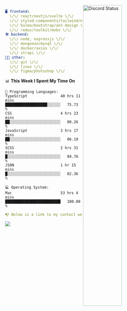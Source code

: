 
<a href="https://discord.com/users/279302975371870218" target="_blank">
    <img width="50%" align="right" alt="Discord Status" src="https://lanyard.cnrad.dev/api/279302975371870218?bg=161B22&borderRadius=5px%205px%200%200&hideTimestamp=true&idleMessage=Just%20chillin%27%20at%20the%20moment&animated=true">
</a>

```yaml
🖥️ frontend: 
  \/\/ react/nextjs/svelte \/\/
  \/\/ styled-components/tailwind/mui/
  \/\/ bulma/bootstrap/ant-design \/\/
  \/\/ redux/toolkit/mobx \/\/
🛠 backend: 
  \/\/ node, expressjs \/\/
  \/\/ mongoose/mysql \/\/
  \/\/ docker/axios \/\/
  \/\/ strapi \/\/
👨‍💻 other: 
  \/\/ git \/\/ 
  \/\/ linux \/\/
  \/\/ figma/photoshop \/\/
```
<!--START_SECTION:waka-->
📊 **This Week I Spent My Time On** 

```text
💬 Programming Languages: 
TypeScript               40 hrs 11 mins      ███████████████████░░░░░░   75.73 % 
CSS                      4 hrs 23 mins       ██░░░░░░░░░░░░░░░░░░░░░░░   08.26 % 
JavaScript               3 hrs 17 mins       ██░░░░░░░░░░░░░░░░░░░░░░░   06.19 % 
SCSS                     2 hrs 31 mins       █░░░░░░░░░░░░░░░░░░░░░░░░   04.76 % 
JSON                     1 hr 15 mins        █░░░░░░░░░░░░░░░░░░░░░░░░   02.36 % 

💻 Operating System: 
Mac                      53 hrs 4 mins       █████████████████████████   100.00 % 
```


<!--END_SECTION:waka-->
```yaml
📭 Below is a link to my contact website 
```
<a href="https://mxns.xyz" target="_black"> <img src="https://img.shields.io/badge/website-161B22?style=for-the-badge&logo=About.me&logoColor=white"></img> <a/>
